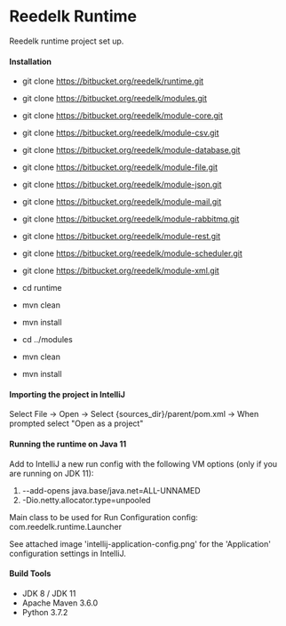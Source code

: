 # Reedelk Runtime

Reedelk runtime project set up.

#### Installation
* git clone https://bitbucket.org/reedelk/runtime.git
* git clone https://bitbucket.org/reedelk/modules.git
* git clone https://bitbucket.org/reedelk/module-core.git
* git clone https://bitbucket.org/reedelk/module-csv.git
* git clone https://bitbucket.org/reedelk/module-database.git
* git clone https://bitbucket.org/reedelk/module-file.git
* git clone https://bitbucket.org/reedelk/module-json.git
* git clone https://bitbucket.org/reedelk/module-mail.git
* git clone https://bitbucket.org/reedelk/module-rabbitmq.git
* git clone https://bitbucket.org/reedelk/module-rest.git
* git clone https://bitbucket.org/reedelk/module-scheduler.git
* git clone https://bitbucket.org/reedelk/module-xml.git

* cd runtime
* mvn clean
* mvn install
* cd ../modules
* mvn clean
* mvn install

#### Importing the project in IntelliJ

Select File -> Open -> Select {sources_dir}/parent/pom.xml -> When prompted select "Open as a project"

#### Running the runtime on Java 11

Add to IntelliJ a new run config with the following VM options (only if you are running on JDK 11):

1. --add-opens java.base/java.net=ALL-UNNAMED
2. -Dio.netty.allocator.type=unpooled

  
Main class to be used for Run Configuration config: com.reedelk.runtime.Launcher

See attached image 'intellij-application-config.png' for the 'Application' configuration settings in IntelliJ.

#### Build Tools

- JDK 8 / JDK 11
- Apache Maven 3.6.0
- Python 3.7.2
